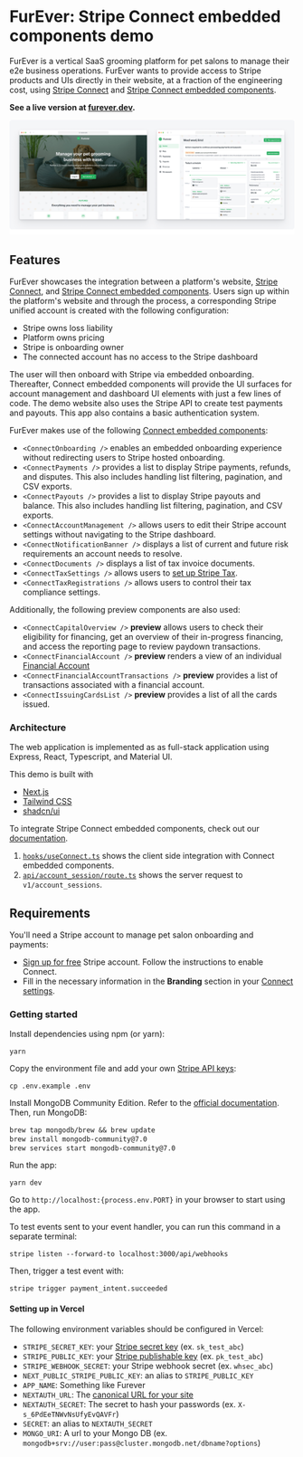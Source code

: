 # FurEver: Stripe Connect embedded components demo

FurEver is a vertical SaaS grooming platform for pet salons to manage their e2e business operations. FurEver wants to provide access to Stripe products and UIs directly in their website, at a fraction of the engineering cost, using [Stripe Connect](https://stripe.com/connect) and [Stripe Connect embedded components](https://docs.stripe.com/connect/get-started-connect-embedded-components).

**See a live version at [furever.dev](https://furever.dev).**

<img src="public/cover.png">

## Features

FurEver showcases the integration between a platform's website, [Stripe Connect](https://stripe.com/connect), and [Stripe Connect embedded components](https://docs.stripe.com/connect/get-started-connect-embedded-components). Users sign up within the platform's website and through the process, a corresponding Stripe unified account is created with the following configuration:

- Stripe owns loss liability
- Platform owns pricing
- Stripe is onboarding owner
- The connected account has no access to the Stripe dashboard

The user will then onboard with Stripe via embedded onboarding. Thereafter, Connect embedded components will provide the UI surfaces for account management and dashboard UI elements with just a few lines of code. The demo website also uses the Stripe API to create test payments and payouts. This app also contains a basic authentication system.

FurEver makes use of the following [Connect embedded components](https://docs.stripe.com/connect/supported-embedded-components):

- `<ConnectOnboarding />` enables an embedded onboarding experience without redirecting users to Stripe hosted onboarding.
- `<ConnectPayments />` provides a list to display Stripe payments, refunds, and disputes. This also includes handling list filtering, pagination, and CSV exports.
- `<ConnectPayouts />` provides a list to display Stripe payouts and balance. This also includes handling list filtering, pagination, and CSV exports.
- `<ConnectAccountManagement />` allows users to edit their Stripe account settings without navigating to the Stripe dashboard.
- `<ConnectNotificationBanner />` displays a list of current and future risk requirements an account needs to resolve.
- `<ConnectDocuments />` displays a list of tax invoice documents.
- `<ConnectTaxSettings />` allows users to [set up Stripe Tax](https://docs.stripe.com/tax/set-up).
- `<ConnectTaxRegistrations />` allows users to control their tax compliance settings.

Additionally, the following preview components are also used:

- `<ConnectCapitalOverview />` **preview** allows users to check their eligibility for financing, get an overview of their in-progress financing, and access the reporting page to review paydown transactions.
- `<ConnectFinancialAccount />` **preview** renders a view of an individual [Financial Account](https://docs.stripe.com/api/treasury/financial_accounts)
- `<ConnectFinancialAccountTransactions />` **preview** provides a list of transactions associated with a financial account.
- `<ConnectIssuingCardsList />` **preview** provides a list of all the cards issued.

### Architecture

The web application is implemented as as full-stack application using Express, React, Typescript, and Material UI.

This demo is built with

- [Next.js](https://nextjs.org/)
- [Tailwind CSS](https://tailwindcss.com/)
- [shadcn/ui](https://ui.shadcn.com/)

To integrate Stripe Connect embedded components, check out our [documentation](https://docs.stripe.com/connect/get-started-connect-embedded-components).

1. [`hooks/useConnect.ts`](client/hooks/Connect.tsx) shows the client side integration with Connect embedded components.
2. [`api/account_session/route.ts`](server/routes/stripe.ts) shows the server request to `v1/account_sessions`.

## Requirements

You'll need a Stripe account to manage pet salon onboarding and payments:

- [Sign up for free](https://dashboard.stripe.com/register/connect) Stripe account. Follow the instructions to enable Connect.
- Fill in the necessary information in the **Branding** section in your [Connect settings](https://dashboard.stripe.com/settings/connect).

### Getting started

Install dependencies using npm (or yarn):

```
yarn
```

Copy the environment file and add your own [Stripe API keys](https://dashboard.stripe.com/apikeys):

```
cp .env.example .env
```

Install MongoDB Community Edition. Refer to the [official documentation](https://www.mongodb.com/docs/manual/tutorial/install-mongodb-on-os-x/). Then, run MongoDB:

```
brew tap mongodb/brew && brew update
brew install mongodb-community@7.0
brew services start mongodb-community@7.0
```

Run the app:

```
yarn dev
```

Go to `http://localhost:{process.env.PORT}` in your browser to start using the app.

To test events sent to your event handler, you can run this command in a separate terminal:

```
stripe listen --forward-to localhost:3000/api/webhooks
```

Then, trigger a test event with:

```
stripe trigger payment_intent.succeeded
```

#### Setting up in Vercel

The following environment variables should be configured in Vercel:

- `STRIPE_SECRET_KEY`: your [Stripe secret key](https://dashboard.stripe.com/apikeys) (ex. `sk_test_abc`)
- `STRIPE_PUBLIC_KEY`: your [Stripe publishable key](https://dashboard.stripe.com/apikeys) (ex. `pk_test_abc`)
- `STRIPE_WEBHOOK_SECRET`: your Stripe webhook secret (ex. `whsec_abc`)
- `NEXT_PUBLIC_STRIPE_PUBLIC_KEY`: an alias to `STRIPE_PUBLIC_KEY`
- `APP_NAME`: Something like Furever
- `NEXTAUTH_URL`: The [canonical URL for your site](https://next-auth.js.org/configuration/options)
- `NEXTAUTH_SECRET`: The secret to hash your passwords (ex. `X-s_6PdEeTNWvNsUfyEvQAVFr`)
- `SECRET`: an alias to `NEXTAUTH_SECRET`
- `MONGO_URI`: A url to your Mongo DB (ex. `mongodb+srv://user:pass@cluster.mongodb.net/dbname?options`)
